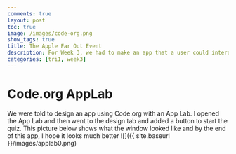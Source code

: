 ```yaml
---
comments: true
layout: post
toc: true
image: /images/code-org.png
show_tags: true
title: The Apple Far Out Event
description: For Week 3, we had to make an app that a user could interact with.
categories: [tri1, week3]
---
```


# Code.org AppLab

We were told to design an app using Code.org with an App Lab. I opened the App Lab and then went to the design tab and added a button to start the quiz. This picture below shows what the window looked like and by the end of this app, I hope it looks much better
![]({{ site.baseurl }}/images/applab0.png)